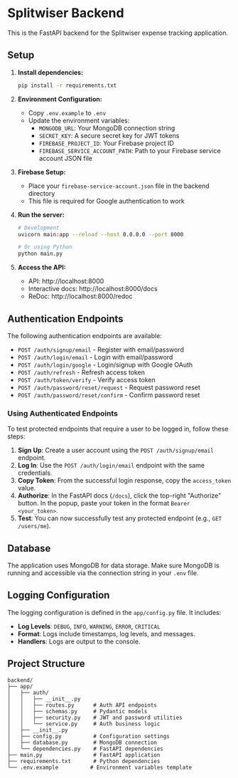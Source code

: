# Splitwiser Backend

This is the FastAPI backend for the Splitwiser expense tracking application.

## Setup

1. **Install dependencies:**
   ```bash
   pip install -r requirements.txt
   ```

2. **Environment Configuration:**
   - Copy `.env.example` to `.env`
   - Update the environment variables:
     - `MONGODB_URL`: Your MongoDB connection string
     - `SECRET_KEY`: A secure secret key for JWT tokens
     - `FIREBASE_PROJECT_ID`: Your Firebase project ID
     - `FIREBASE_SERVICE_ACCOUNT_PATH`: Path to your Firebase service account JSON file

3. **Firebase Setup:**
   - Place your `firebase-service-account.json` file in the backend directory
   - This file is required for Google authentication to work

4. **Run the server:**
   ```bash
   # Development
   uvicorn main:app --reload --host 0.0.0.0 --port 8000
   
   # Or using Python
   python main.py
   ```

5. **Access the API:**
   - API: http://localhost:8000
   - Interactive docs: http://localhost:8000/docs
   - ReDoc: http://localhost:8000/redoc

## Authentication Endpoints

The following authentication endpoints are available:

- `POST /auth/signup/email` - Register with email/password
- `POST /auth/login/email` - Login with email/password  
- `POST /auth/login/google` - Login/signup with Google OAuth
- `POST /auth/refresh` - Refresh access token
- `POST /auth/token/verify` - Verify access token
- `POST /auth/password/reset/request` - Request password reset
- `POST /auth/password/reset/confirm` - Confirm password reset

### Using Authenticated Endpoints

To test protected endpoints that require a user to be logged in, follow these steps:

1.  **Sign Up**: Create a user account using the `POST /auth/signup/email` endpoint.
2.  **Log In**: Use the `POST /auth/login/email` endpoint with the same credentials.
3.  **Copy Token**: From the successful login response, copy the `access_token` value.
4.  **Authorize**: In the FastAPI docs (`/docs`), click the top-right "Authorize" button. In the popup, paste your token in the format `Bearer <your_token>`.
5.  **Test**: You can now successfully test any protected endpoint (e.g., `GET /users/me`).


## Database

The application uses MongoDB for data storage. Make sure MongoDB is running and accessible via the connection string in your `.env` file.

## Logging Configuration
The logging configuration is defined in the `app/config.py` file. It includes:
- **Log Levels**: `DEBUG`, `INFO`, `WARNING`, `ERROR`, `CRITICAL`
- **Format**: Logs include timestamps, log levels, and messages.
- **Handlers**: Logs are output to the console.

## Project Structure

```
backend/
├── app/
│   ├── auth/
│   │   ├── __init__.py
│   │   ├── routes.py      # Auth API endpoints
│   │   ├── schemas.py     # Pydantic models
│   │   ├── security.py    # JWT and password utilities
│   │   └── service.py     # Auth business logic
│   ├── __init__.py
│   ├── config.py          # Configuration settings
│   ├── database.py        # MongoDB connection
│   └── dependencies.py    # FastAPI dependencies
├── main.py                # FastAPI application
├── requirements.txt       # Python dependencies
└── .env.example          # Environment variables template
```
